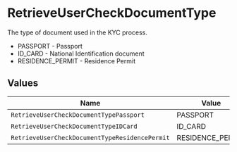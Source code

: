 # RetrieveUserCheckDocumentType

The type of document used in the KYC process.
* PASSPORT - Passport
* ID_CARD - National Identification document
* RESIDENCE_PERMIT - Residence Permit


## Values

| Name                                           | Value                                          |
| ---------------------------------------------- | ---------------------------------------------- |
| `RetrieveUserCheckDocumentTypePassport`        | PASSPORT                                       |
| `RetrieveUserCheckDocumentTypeIDCard`          | ID_CARD                                        |
| `RetrieveUserCheckDocumentTypeResidencePermit` | RESIDENCE_PERMIT                               |